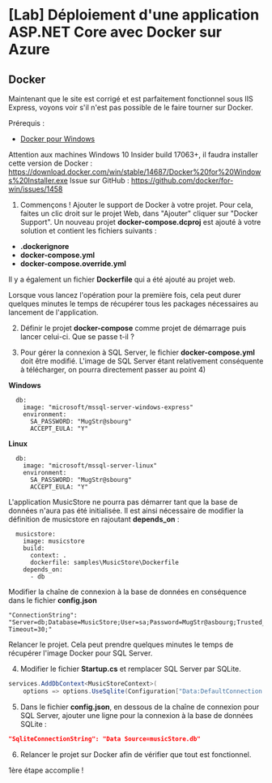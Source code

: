 # [Lab] Déploiement d'une application ASP.NET Core avec Docker sur Azure

## Docker

Maintenant que le site est corrigé et est parfaitement fonctionnel sous IIS Express, voyons voir s'il n'est pas possible de le faire tourner sur Docker.

Prérequis :
- [Docker pour Windows](https://download.docker.com/win/stable/Docker%20for%20Windows%20Installer.exe)

Attention aux machines Windows 10 Insider build 17063+, il faudra installer cette version de Docker : https://download.docker.com/win/stable/14687/Docker%20for%20Windows%20Installer.exe
Issue sur GitHub : https://github.com/docker/for-win/issues/1458

1) Commençons ! Ajouter le support de Docker à votre projet.
Pour cela, faites un clic droit sur le projet Web, dans "Ajouter" cliquer sur "Docker Support".
Un nouveau projet **docker-compose.dcproj** est ajouté à votre solution et contient les fichiers suivants : 
- **.dockerignore**
- **docker-compose.yml**
- **docker-compose.override.yml**

Il y a également un fichier **Dockerfile** qui a été ajouté au projet web.

Lorsque vous lancez l'opération pour la première fois, cela peut durer quelques minutes le temps de récupérer tous les packages nécessaires au lancement de l'application.

2) Définir le projet **docker-compose** comme projet de démarrage puis lancer celui-ci.
Que se passe t-il ?

3) Pour gérer la connexion à SQL Server, le fichier **docker-compose.yml** doit être modifié.
L'image de SQL Server étant relativement conséquente à télécharger, on pourra directement passer au point 4)

**Windows**

      db:
        image: "microsoft/mssql-server-windows-express"
        environment:
          SA_PASSWORD: "MugStr@sbourg"
          ACCEPT_EULA: "Y"

**Linux**

      db:
        image: "microsoft/mssql-server-linux"
        environment:
          SA_PASSWORD: "MugStr@sbourg"
          ACCEPT_EULA: "Y"

L'application MusicStore ne pourra pas démarrer tant que la base de données n'aura pas été initialisée. 
Il est ainsi nécessaire de modifier la définition de musicstore en rajoutant **depends_on** :

      musicstore:
        image: musicstore
        build:
          context: .
          dockerfile: samples\MusicStore\Dockerfile
        depends_on: 
          - db
    
Modifier la chaîne de connexion à la base de données en conséquence dans le fichier **config.json**

    "ConnectionString": "Server=db;Database=MusicStore;User=sa;Password=MugStr@asbourg;Trusted_Connection=True;MultipleActiveResultSets=true;Connect Timeout=30;"

Relancer le projet. Cela peut prendre quelques minutes le temps de récupérer l'image Docker pour SQL Server.

4) Modifier le fichier **Startup.cs** et remplacer SQL Server par SQLite.

```csharp
services.AddDbContext<MusicStoreContext>(
    options => options.UseSqlite(Configuration["Data:DefaultConnection:SqliteConnectionString"]));
```
    
5) Dans le fichier **config.json**, en dessous de la chaîne de connexion pour SQL Server, ajouter une ligne pour la connexion à la base de données SQLite :

```json
"SqliteConnectionString": "Data Source=musicStore.db"
```

6) Relancer le projet sur Docker afin de vérifier que tout est fonctionnel.

1ère étape accomplie !
